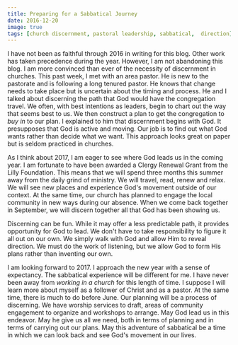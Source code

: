 ```yaml
---
title: Preparing for a Sabbatical Journey
date: 2016-12-20
image: true
tags: [church discernment, pastoral leadership, sabbatical,  direction]
---
```

 
I have not been as faithful through 2016 in writing for this blog. Other work has taken precedence during the year. However, I am not abandoning this blog. I am more convinced than ever of the necessity of discernment in churches. This past week, I met with an area pastor. He is new to the pastorate and is following a long tenured pastor. He knows that change needs to take place but is uncertain about the timing and process. He and I talked about discerning the path that God would have the congregation travel. We often, with best intentions as leaders, begin to chart out the way that seems best to us. We then construct a plan to get the congregation to *buy in* to our plan. I explained to him that discernment begins with God. It presupposes that God is active and moving. Our job is to find out what God wants rather than decide what we want. This approach looks great on paper but is seldom practiced in churches.

As I think about 2017, I am eager to see where God leads us in the coming year. I am fortunate to have been awarded a Clergy Renewal Grant from the Lilly Foundation. This means that we will spend three months this summer away from the daily grind of ministry. We will travel, read, renew and relax. We will see new places and experience God's movement outside of our context. At the same time, our church has planned to engage the local community in new ways during our absence. When we come back together in September, we will discern together all that God has been showing us. 

Discerning can be fun. While it may offer a less predictable path, it provides opportunity for God to lead. We don't have to take responsibility to figure it all out on our own. We simply walk with God and allow Him to reveal direction. We must do the work of listening, but we allow God to form His plans rather than inventing our own.

I am looking forward to 2017. I approach the new year with a sense of expectancy. The sabbatical experience will be different for me. I have never been away from *working in a church* for this length of time. I suppose I will learn more about myself as a follower of Christ and as a pastor. At the same time, there is much to do before June. Our planning will be a process of discerning. We have worship services to draft, areas of community engagement to organize and workshops to arrange. May God lead us in this endeavor. May he give us all we need, both in terms of planning and in terms of carrying out our plans. May this adventure of sabbatical be a time in which we can look back and see God's movement in our lives.




